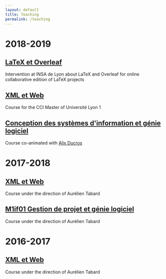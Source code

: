 ```yaml
---
layout: default
title: Teaching
permalink: /teaching
---
```

# 2018-2019

## [LaTeX et Overleaf](https://valentin.lachand.net/teaching/2019/latex-2019)
Intervention at INSA de Lyon about LaTeX and Overleaf for online collaborative edition of LaTeX projects

## [XML et Web](https://valentin.lachand.net/teaching/2019/cci-xml-web-2019)
Course for the CCI Master of Université Lyon 1

## [Conception des systèmes d'information et génie logiciel](https://valentin.lachand.net/teaching/2018/cci-uml-2018)
Course co-animated with [Alix Ducros](https://krlx.fr)

# 2017-2018

## [XML et Web](http://tabard.fr/cours/2018/xmlweb)
Course under the direction of Aurélien Tabard

## [M1if01 Gestion de projet et génie logiciel](http://tabard.fr/cours/2017/mif01/)
Course under the direction of Aurélien Tabard

# 2016-2017

## [XML et Web](http://tabard.fr/cours/2018/xmlweb)
Course under the direction of Aurélien Tabard
